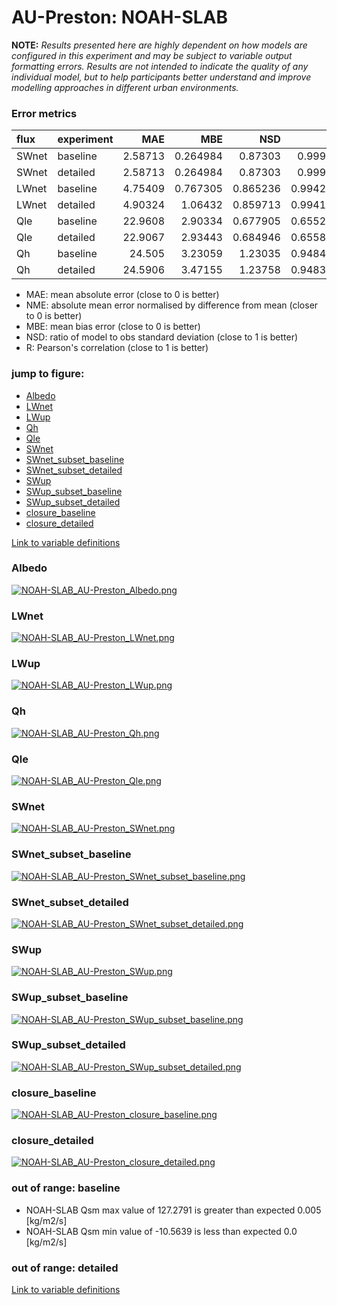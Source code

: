 # AU-Preston: NOAH-SLAB

**NOTE:** *Results presented here are highly dependent on how models are configured in this experiment and may be subject to variable output formatting errors. Results are not intended to indicate the quality of any individual model, but to help participants better understand and improve modelling approaches in different urban environments.*

### Error metrics

| flux   | experiment   |      MAE |      MBE |      NSD |        R |
|:-------|:-------------|---------:|---------:|---------:|---------:|
| SWnet  | baseline     |  2.58713 | 0.264984 | 0.87303  | 0.99991  |
| SWnet  | detailed     |  2.58713 | 0.264984 | 0.87303  | 0.99991  |
| LWnet  | baseline     |  4.75409 | 0.767305 | 0.865236 | 0.994218 |
| LWnet  | detailed     |  4.90324 | 1.06432  | 0.859713 | 0.994191 |
| Qle    | baseline     | 22.9608  | 2.90334  | 0.677905 | 0.655288 |
| Qle    | detailed     | 22.9067  | 2.93443  | 0.684946 | 0.655818 |
| Qh     | baseline     | 24.505   | 3.23059  | 1.23035  | 0.948437 |
| Qh     | detailed     | 24.5906  | 3.47155  | 1.23758  | 0.948311 |

 - MAE: mean absolute error (close to 0 is better)
 - NME: absolute mean error normalised by difference from mean  (closer to 0 is better)
 - MBE: mean bias error (close to 0 is better)
 - NSD: ratio of model to obs standard deviation (close to 1 is better)
 - R: Pearson's correlation (close to 1 is better)

### jump to figure:
 - [Albedo](#albedo)
 - [LWnet](#lwnet)
 - [LWup](#lwup)
 - [Qh](#qh)
 - [Qle](#qle)
 - [SWnet](#swnet)
 - [SWnet_subset_baseline](#swnet_subset_baseline)
 - [SWnet_subset_detailed](#swnet_subset_detailed)
 - [SWup](#swup)
 - [SWup_subset_baseline](#swup_subset_baseline)
 - [SWup_subset_detailed](#swup_subset_detailed)
 - [closure_baseline](#closure_baseline)
 - [closure_detailed](#closure_detailed)

[Link to variable definitions](../modelattrs/variable_definitions.md)

### <a name="albedo"></a>Albedo
[![NOAH-SLAB_AU-Preston_Albedo.png](NOAH-SLAB_AU-Preston_Albedo.png)](NOAH-SLAB_AU-Preston_Albedo.png)

### <a name="lwnet"></a>LWnet
[![NOAH-SLAB_AU-Preston_LWnet.png](NOAH-SLAB_AU-Preston_LWnet.png)](NOAH-SLAB_AU-Preston_LWnet.png)

### <a name="lwup"></a>LWup
[![NOAH-SLAB_AU-Preston_LWup.png](NOAH-SLAB_AU-Preston_LWup.png)](NOAH-SLAB_AU-Preston_LWup.png)

### <a name="qh"></a>Qh
[![NOAH-SLAB_AU-Preston_Qh.png](NOAH-SLAB_AU-Preston_Qh.png)](NOAH-SLAB_AU-Preston_Qh.png)

### <a name="qle"></a>Qle
[![NOAH-SLAB_AU-Preston_Qle.png](NOAH-SLAB_AU-Preston_Qle.png)](NOAH-SLAB_AU-Preston_Qle.png)

### <a name="swnet"></a>SWnet
[![NOAH-SLAB_AU-Preston_SWnet.png](NOAH-SLAB_AU-Preston_SWnet.png)](NOAH-SLAB_AU-Preston_SWnet.png)

### <a name="swnet_subset_baseline"></a>SWnet_subset_baseline
[![NOAH-SLAB_AU-Preston_SWnet_subset_baseline.png](NOAH-SLAB_AU-Preston_SWnet_subset_baseline.png)](NOAH-SLAB_AU-Preston_SWnet_subset_baseline.png)

### <a name="swnet_subset_detailed"></a>SWnet_subset_detailed
[![NOAH-SLAB_AU-Preston_SWnet_subset_detailed.png](NOAH-SLAB_AU-Preston_SWnet_subset_detailed.png)](NOAH-SLAB_AU-Preston_SWnet_subset_detailed.png)

### <a name="swup"></a>SWup
[![NOAH-SLAB_AU-Preston_SWup.png](NOAH-SLAB_AU-Preston_SWup.png)](NOAH-SLAB_AU-Preston_SWup.png)

### <a name="swup_subset_baseline"></a>SWup_subset_baseline
[![NOAH-SLAB_AU-Preston_SWup_subset_baseline.png](NOAH-SLAB_AU-Preston_SWup_subset_baseline.png)](NOAH-SLAB_AU-Preston_SWup_subset_baseline.png)

### <a name="swup_subset_detailed"></a>SWup_subset_detailed
[![NOAH-SLAB_AU-Preston_SWup_subset_detailed.png](NOAH-SLAB_AU-Preston_SWup_subset_detailed.png)](NOAH-SLAB_AU-Preston_SWup_subset_detailed.png)

### <a name="closure_baseline"></a>closure_baseline
[![NOAH-SLAB_AU-Preston_closure_baseline.png](NOAH-SLAB_AU-Preston_closure_baseline.png)](NOAH-SLAB_AU-Preston_closure_baseline.png)

### <a name="closure_detailed"></a>closure_detailed
[![NOAH-SLAB_AU-Preston_closure_detailed.png](NOAH-SLAB_AU-Preston_closure_detailed.png)](NOAH-SLAB_AU-Preston_closure_detailed.png)

### out of range: baseline

 - NOAH-SLAB Qsm max value of 127.2791 is greater than expected 0.005 [kg/m2/s]
 - NOAH-SLAB Qsm min value of -10.5639 is less than expected 0.0 [kg/m2/s]

### out of range: detailed



[Link to variable definitions](../modelattrs/variable_definitions.md)

